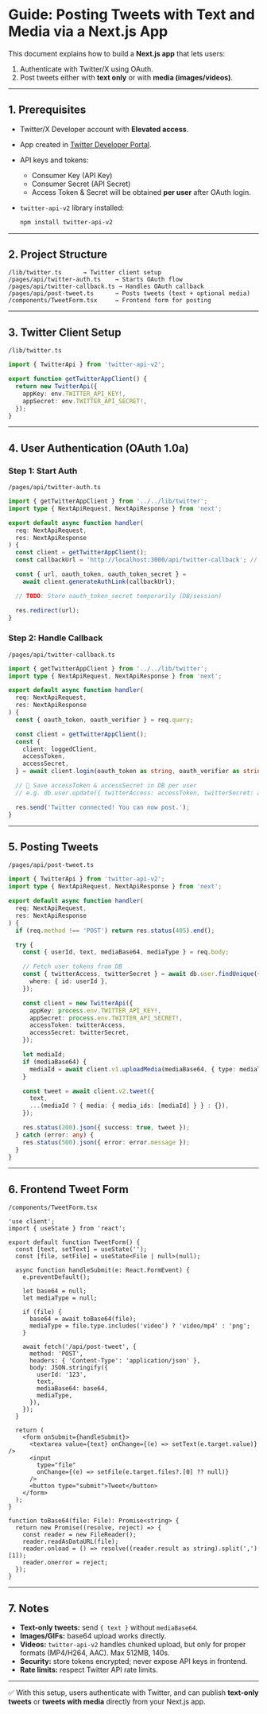 # Guide: Posting Tweets with Text and Media via a Next.js App

This document explains how to build a **Next.js app** that lets users:

1. Authenticate with Twitter/X using OAuth.
2. Post tweets either with **text only** or with **media (images/videos)**.

---

## 1. Prerequisites

- Twitter/X Developer account with **Elevated access**.
- App created in [Twitter Developer Portal](https://developer.twitter.com).
- API keys and tokens:
  - Consumer Key (API Key)
  - Consumer Secret (API Secret)
  - Access Token & Secret will be obtained **per user** after OAuth login.

- `twitter-api-v2` library installed:

  ```bash
  npm install twitter-api-v2
  ```

---

## 2. Project Structure

```
/lib/twitter.ts      → Twitter client setup
/pages/api/twitter-auth.ts    → Starts OAuth flow
/pages/api/twitter-callback.ts → Handles OAuth callback
/pages/api/post-tweet.ts      → Posts tweets (text + optional media)
/components/TweetForm.tsx     → Frontend form for posting
```

---

## 3. Twitter Client Setup

`/lib/twitter.ts`

```ts
import { TwitterApi } from 'twitter-api-v2';

export function getTwitterAppClient() {
  return new TwitterApi({
    appKey: env.TWITTER_API_KEY!,
    appSecret: env.TWITTER_API_SECRET!,
  });
}
```

---

## 4. User Authentication (OAuth 1.0a)

### Step 1: Start Auth

`/pages/api/twitter-auth.ts`

```ts
import { getTwitterAppClient } from '../../lib/twitter';
import type { NextApiRequest, NextApiResponse } from 'next';

export default async function handler(
  req: NextApiRequest,
  res: NextApiResponse
) {
  const client = getTwitterAppClient();
  const callbackUrl = 'http://localhost:3000/api/twitter-callback'; // update in prod

  const { url, oauth_token, oauth_token_secret } =
    await client.generateAuthLink(callbackUrl);

  // TODO: Store oauth_token_secret temporarily (DB/session)

  res.redirect(url);
}
```

### Step 2: Handle Callback

`/pages/api/twitter-callback.ts`

```ts
import { getTwitterAppClient } from '../../lib/twitter';
import type { NextApiRequest, NextApiResponse } from 'next';

export default async function handler(
  req: NextApiRequest,
  res: NextApiResponse
) {
  const { oauth_token, oauth_verifier } = req.query;

  const client = getTwitterAppClient();
  const {
    client: loggedClient,
    accessToken,
    accessSecret,
  } = await client.login(oauth_token as string, oauth_verifier as string);

  // 🔑 Save accessToken & accessSecret in DB per user
  // e.g. db.user.update({ twitterAccess: accessToken, twitterSecret: accessSecret })

  res.send('Twitter connected! You can now post.');
}
```

---

## 5. Posting Tweets

`/pages/api/post-tweet.ts`

```ts
import { TwitterApi } from 'twitter-api-v2';
import type { NextApiRequest, NextApiResponse } from 'next';

export default async function handler(
  req: NextApiRequest,
  res: NextApiResponse
) {
  if (req.method !== 'POST') return res.status(405).end();

  try {
    const { userId, text, mediaBase64, mediaType } = req.body;

    // Fetch user tokens from DB
    const { twitterAccess, twitterSecret } = await db.user.findUnique({
      where: { id: userId },
    });

    const client = new TwitterApi({
      appKey: process.env.TWITTER_API_KEY!,
      appSecret: process.env.TWITTER_API_SECRET!,
      accessToken: twitterAccess,
      accessSecret: twitterSecret,
    });

    let mediaId;
    if (mediaBase64) {
      mediaId = await client.v1.uploadMedia(mediaBase64, { type: mediaType });
    }

    const tweet = await client.v2.tweet({
      text,
      ...(mediaId ? { media: { media_ids: [mediaId] } } : {}),
    });

    res.status(200).json({ success: true, tweet });
  } catch (error: any) {
    res.status(500).json({ error: error.message });
  }
}
```

---

## 6. Frontend Tweet Form

`/components/TweetForm.tsx`

```tsx
'use client';
import { useState } from 'react';

export default function TweetForm() {
  const [text, setText] = useState('');
  const [file, setFile] = useState<File | null>(null);

  async function handleSubmit(e: React.FormEvent) {
    e.preventDefault();

    let base64 = null;
    let mediaType = null;

    if (file) {
      base64 = await toBase64(file);
      mediaType = file.type.includes('video') ? 'video/mp4' : 'png';
    }

    await fetch('/api/post-tweet', {
      method: 'POST',
      headers: { 'Content-Type': 'application/json' },
      body: JSON.stringify({
        userId: '123',
        text,
        mediaBase64: base64,
        mediaType,
      }),
    });
  }

  return (
    <form onSubmit={handleSubmit}>
      <textarea value={text} onChange={(e) => setText(e.target.value)} />
      <input
        type="file"
        onChange={(e) => setFile(e.target.files?.[0] ?? null)}
      />
      <button type="submit">Tweet</button>
    </form>
  );
}

function toBase64(file: File): Promise<string> {
  return new Promise((resolve, reject) => {
    const reader = new FileReader();
    reader.readAsDataURL(file);
    reader.onload = () => resolve((reader.result as string).split(',')[1]);
    reader.onerror = reject;
  });
}
```

---

## 7. Notes

- **Text-only tweets:** send `{ text }` without `mediaBase64`.
- **Images/GIFs:** base64 upload works directly.
- **Videos:** `twitter-api-v2` handles chunked upload, but only for proper formats (MP4/H264, AAC). Max 512MB, 140s.
- **Security:** store tokens encrypted; never expose API keys in frontend.
- **Rate limits:** respect Twitter API rate limits.

---

✅ With this setup, users authenticate with Twitter, and can publish **text-only tweets** or **tweets with media** directly from your Next.js app.
